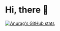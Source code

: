 


# Hi, there 👋



[![Anurag's GitHub stats](https://github-readme-stats.vercel.app/api?username=ouerxiao&show_icons=true&theme=dracula)](https://github.com/anuraghazra/github-readme-stats)







